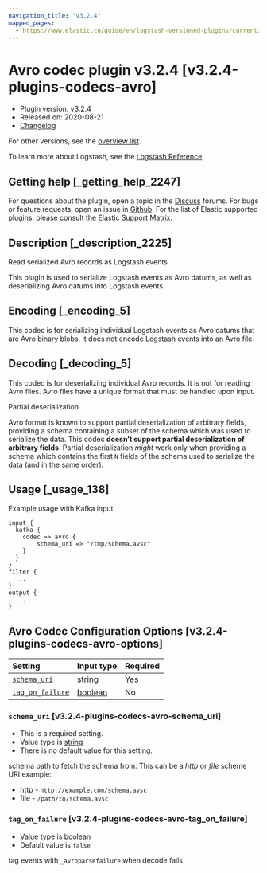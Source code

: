 ```yaml
---
navigation_title: "v3.2.4"
mapped_pages:
  - https://www.elastic.co/guide/en/logstash-versioned-plugins/current/v3.2.4-plugins-codecs-avro.html
---
```


# Avro codec plugin v3.2.4 [v3.2.4-plugins-codecs-avro]

* Plugin version: v3.2.4
* Released on: 2020-08-21
* [Changelog](https://github.com/logstash-plugins/logstash-codec-avro/blob/v3.2.4/CHANGELOG.md)

For other versions, see the [overview list](codec-avro-index.md).

To learn more about Logstash, see the [Logstash Reference](https://www.elastic.co/guide/en/logstash/current/index.html).

## Getting help [_getting_help_2247]

For questions about the plugin, open a topic in the [Discuss](http://discuss.elastic.co) forums. For bugs or feature requests, open an issue in [Github](https://github.com/logstash-plugins/logstash-codec-avro). For the list of Elastic supported plugins, please consult the [Elastic Support Matrix](https://www.elastic.co/support/matrix#matrix_logstash_plugins).

## Description [_description_2225]

Read serialized Avro records as Logstash events

This plugin is used to serialize Logstash events as Avro datums, as well as deserializing Avro datums into Logstash events.

## Encoding [_encoding_5]

This codec is for serializing individual Logstash events as Avro datums that are Avro binary blobs. It does not encode Logstash events into an Avro file.

## Decoding [_decoding_5]

This codec is for deserializing individual Avro records. It is not for reading Avro files. Avro files have a unique format that must be handled upon input.

Partial deserialization

Avro format is known to support partial deserialization of arbitrary fields, providing a schema containing a subset of the schema which was used to serialize the data. This codec **doesn’t support partial deserialization of arbitrary fields**. Partial deserialization *might* work only when providing a schema which contains the first `N` fields of the schema used to serialize the data (and in the same order).

## Usage [_usage_138]

Example usage with Kafka input.

```
input {
  kafka {
    codec => avro {
        schema_uri => "/tmp/schema.avsc"
    }
  }
}
filter {
  ...
}
output {
  ...
}
```

## Avro Codec Configuration Options [v3.2.4-plugins-codecs-avro-options]

| Setting | Input type | Required |
| :- | :- | :- |
| [`schema_uri`](v3-2-4-plugins-codecs-avro.md#v3.2.4-plugins-codecs-avro-schema_uri) | [string](/lsr/value-types.md#string) | Yes |
| [`tag_on_failure`](v3-2-4-plugins-codecs-avro.md#v3.2.4-plugins-codecs-avro-tag_on_failure) | [boolean](/lsr/value-types.md#boolean) | No |

### `schema_uri` [v3.2.4-plugins-codecs-avro-schema_uri]

* This is a required setting.
* Value type is [string](/lsr/value-types.md#string)
* There is no default value for this setting.

schema path to fetch the schema from. This can be a *http* or *file* scheme URI example:

* http - `http://example.com/schema.avsc`
* file - `/path/to/schema.avsc`

### `tag_on_failure` [v3.2.4-plugins-codecs-avro-tag_on_failure]

* Value type is [boolean](/lsr/value-types.md#boolean)
* Default value is `false`

tag events with `_avroparsefailure` when decode fails
